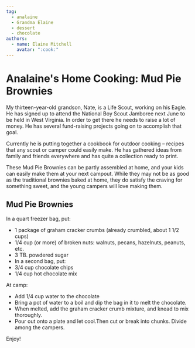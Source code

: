 ```yaml
---
tag:
  - analaine
  - Grandma Elaine
  - dessert
  - chocolate
authors:
  - name: Elaine Mitchell
    avatar: ":cook:"
---
```


# Analaine's Home Cooking: Mud Pie Brownies
My thirteen-year-old grandson, Nate, is a Life Scout, working on his Eagle. He has signed up to
attend the National Boy Scout Jamboree next June to be held in West Virginia.
In order to get there he needs to raise a lot of money. He has several fund-raising projects going
on to accomplish that goal.

Currently he is putting together a cookbook for outdoor cooking – recipes that any scout or
camper could easily make. He has gathered ideas from family and friends everywhere and has
quite a collection ready to print.

These Mud Pie Brownies can be partly assembled at home, and your kids can easily make them
at your next campout. While they may not be as good as the traditional brownies baked at
home, they do satisfy the craving for something sweet, and the young campers will love making
them.

## Mud Pie Brownies
In a quart freezer bag, put:
* 1 package of graham cracker crumbs (already crumbled, about 1 1/2 cups)
* 1/4 cup (or more) of broken nuts: walnuts, pecans, hazelnuts, peanuts, etc.
* 3 TB. powdered sugar
* In a second bag, put:
* 3/4 cup chocolate chips
* 1/4 cup hot chocolate mix

At camp:
* Add 1/4 cup water to the chocolate
* Bring a pot of water to a boil and dip the bag in it to melt the chocolate.
* When melted, add the graham cracker crumb mixture, and knead to mix thoroughly.
* Pour out onto a plate and let cool.Then cut or break into chunks. Divide among the campers.

Enjoy!